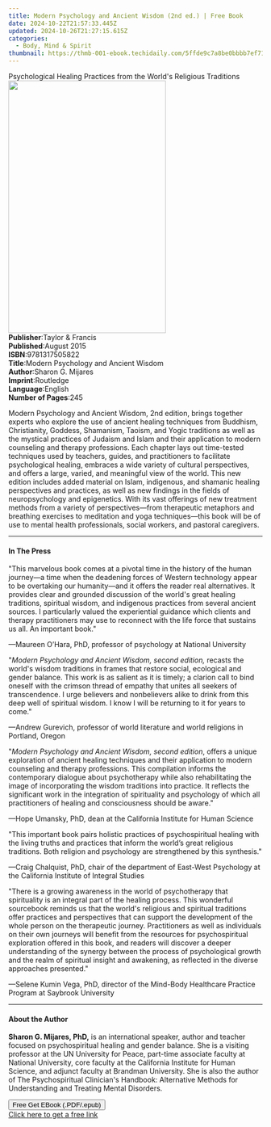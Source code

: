 ```yaml
---
title: Modern Psychology and Ancient Wisdom (2nd ed.) | Free Book
date: 2024-10-22T21:57:33.445Z
updated: 2024-10-26T21:27:15.615Z
categories:
  - Body, Mind & Spirit
thumbnail: https://thmb-001-ebook.techidaily.com/5ffde9c7a8be0bbbb7ef71c735a3bfef168b1b9f7b1690ebcc5c9c213311544e.jpg
---
```

<main id="book-container">
  <div class="flex flex-col">
    <div class="book-brief flex-1 py-6 px-4 sm:p-6 md:py-10 md:px-8">
      <!-- brief-->
      <div class="book-brief-main">
        Psychological Healing Practices from the World's Religious Traditions
      </div>
    </div>
    <div
      class="book-meta-info flex-1 grid gap-4 col-start-1 col-end-3 row-start-1 sm:mb-6 sm:grid-cols-4 lg:gap-6 lg:col-start-2 lg:row-end-6 lg:row-span-6 lg:mb-0"
    >
      <div
        class="book-meta-info-left place-content-center mt-4 p-4 text-sm leading-6 col-start-2 col-span-2 dark:text-slate-400"
      >
        <img
          class="w-full h-500 object-cover rounded-lg sm:h-255 sm:col-span-2 lg:col-span-full"
          src="https://img-001-ebook.techidaily.com/3f0d574979842788bf1fec539bde480f253c1bc904aea195dcf83b1e15441915.jpg"
          alt=""
          width="312"
          height="500"
        />
      </div>
      <div
        class="book-meta-info-right mt-2 col-start-1 row-start-2 col-span-3 self-center"
      >
        <!-- meta data  -->
        <div class="flex flex-col px-4 md:px-8">
          <div class="flex-1">
            <strong>Publisher</strong>:<span class="px-2"
              >Taylor &amp; Francis</span
            >
          </div>
          <div class="flex-1">
            <strong>Published</strong>:<span class="px-2">August 2015</span>
          </div>
          <div class="flex-1">
            <strong>ISBN</strong>:<span class="px-2">9781317505822</span>
          </div>
          <div class="flex-1">
            <strong>Title</strong>:<span class="px-2"
              >Modern Psychology and Ancient Wisdom</span
            >
          </div>
          <div class="flex-1">
            <strong>Author</strong>:<span class="px-2">Sharon G. Mijares</span>
          </div>
          <div class="flex-1">
            <strong>Imprint</strong>:<span class="px-2">Routledge</span>
          </div>
          <div class="flex-1">
            <strong>Language</strong>:<span class="px-2">English</span>
          </div>
          <div class="flex-1">
            <strong>Number of Pages</strong>:<span class="px-2">245</span>
          </div>
        </div>
      </div>
    </div>
    <div class="book-description flex-1 py-6 px-4 sm:p-6 md:py-10 md:px-8">
      <div class="book-description-main">
        <div accordion-content="" id="description">
          <p>
            Modern Psychology and Ancient Wisdom, 2nd edition, brings together
            experts who explore the use of ancient healing techniques from
            Buddhism, Christianity, Goddess, Shamanism, Taoism, and Yogic
            traditions as well as the mystical practices of Judaism and Islam
            and their application to modern counseling and therapy professions.
            Each chapter lays out time-tested techniques used by teachers,
            guides, and practitioners to facilitate psychological healing,
            embraces a wide variety of cultural perspectives, and offers a
            large, varied, and meaningful view of the world. This new edition
            includes added material on Islam, indigenous, and shamanic healing
            perspectives and practices, as well as new findings in the fields of
            neuropsychology and epigenetics. With its vast offerings of new
            treatment methods from a variety of perspectives—from therapeutic
            metaphors and breathing exercises to meditation and yoga
            techniques—this book will be of use to mental health professionals,
            social workers, and pastoral caregivers.
          </p>
        </div>
      </div>
    </div>
    <div class="book-excerpts flex-1 py-6 px-4 sm:p-6 md:py-10 md:px-8">
      <!-- excerpts-->
      <div class="book-excerpts-main">
        <hr />
        <h4 class="placeholder placeholder-heading">
          <span>In The Press</span>
        </h4>
        <p></p>
        <p>
          "This marvelous book comes at a pivotal time in the history of the
          human journey—a time when the deadening forces of Western technology
          appear to be overtaking our humanity—and it offers the reader real
          alternatives. It provides clear and grounded discussion of the world's
          great healing traditions, spiritual wisdom, and indigenous practices
          from several ancient sources. I particularly valued the experiential
          guidance which clients and therapy practitioners may use to reconnect
          with the life force that sustains us all. An important book."
        </p>
        <p>
          —Maureen O’Hara, PhD, professor of psychology at National University
        </p>
        <p>
          "<i>Modern Psychology and Ancient Wisdom, second edition, </i>recasts
          the world's wisdom traditions in frames that restore social,
          ecological and gender balance. This work is as salient as it is
          timely; a clarion call to bind oneself with the crimson thread of
          empathy that unites all seekers of transcendence. I urge believers and
          nonbelievers alike to drink from this deep well of spiritual wisdom. I
          know I will be returning to it for years to come."
        </p>
        <p>
          —Andrew Gurevich, professor of world literature and world religions in
          Portland, Oregon
        </p>
        <p>
          "<i>Modern Psychology and Ancient Wisdom, second edition</i>, offers a
          unique exploration of ancient healing techniques and their application
          to modern counseling and therapy professions. This compilation informs
          the contemporary dialogue about psychotherapy while also
          rehabilitating the image of incorporating the wisdom traditions into
          practice. It reflects the significant work in the integration of
          spirituality and psychology of which all practitioners of healing and
          consciousness should be aware."
        </p>
        <p>
          —Hope Umansky, PhD, dean at the California Institute for Human Science
        </p>
        <p>
          "This important book pairs holistic practices of psychospiritual
          healing with the living truths and practices that inform the world’s
          great religious traditions. Both religion and psychology are
          strengthened by this synthesis."
        </p>
        <p>
          —Craig Chalquist, PhD, chair of the department of East-West Psychology
          at the California Institute of Integral Studies
        </p>
        <p>
          "There is a growing awareness in the world of psychotherapy that
          spirituality is an integral part of the healing process. This
          wonderful sourcebook reminds us that the world's religious and
          spiritual traditions offer practices and perspectives that can support
          the development of the whole person on the therapeutic journey.
          Practitioners as well as individuals on their own journeys will
          benefit from the resources for psychospiritual exploration offered in
          this book, and readers will discover a deeper understanding of the
          synergy between the process of psychological growth and the realm of
          spiritual insight and awakening, as reflected in the diverse
          approaches presented."
        </p>
        <p>
          —Selene Kumin Vega, PhD, director of the Mind-Body Healthcare Practice
          Program at Saybrook University
        </p>
        <p></p>
      </div>
    </div>
    <div class="book-about-author flex-1 py-6 px-4 sm:p-6 md:py-10 md:px-8">
      <!-- about author-->
      <div class="book-main-author-main">
        <hr />
        <h4 class="placeholder placeholder-heading">
          <span>About the Author</span>
        </h4>
        <p></p>
        <p>
          <strong>Sharon G. Mijares, PhD,</strong> is an international speaker,
          author and teacher focused on psychospiritual healing and gender
          balance. She is a visiting professor at the UN University for Peace,
          part-time associate faculty at National University, core faculty at
          the California Institute for Human Science, and adjunct faculty at
          Brandman University. She is also the author of The Psychospiritual
          Clinician's Handbook: Alternative Methods for Understanding and
          Treating Mental Disorders.
        </p>
        <p></p>
      </div>
    </div>
    <div class="book-free-get flex-1 py-6 px-4 sm:p-6 md:py-10 md:px-8">
      <button
        id="btn-free-get"
        class="bg-blue-500 hover:bg-blue-700 text-white font-bold py-2 px-4 rounded"
      >
        Free Get EBook (.PDF/.epub)
      </button>
      <div id="countdown-display" class="px-2 text-lg mt-2"></div>
      <a
        id="free-link"
        class="hidden bg-blue-500 hover:bg-blue-700 text-white font-bold py-2 px-4 rounded"
        href="https://www.ebooks.com/en-us/book/2195024/modern-psychology-and-ancient-wisdom/sharon-g-mijares/"
        target="_blank"
        >Click here to get a free link</a
      >
    </div>
    <script>
      let countdownTime = 0;
      let countdownInterval = null;
      document
        .getElementById('btn-free-get')
        .addEventListener('click', startCountdown);
      function startCountdown() {
        countdownTime = new Date().getTime() + 60000 * 3;
        countdownInterval = setInterval(updateCountdown, 1000);
        document.getElementById('btn-free-get').disabled = true;
        document
          .getElementById('btn-free-get')
          .classList.add('bg-gray-500', 'cursor-not-allowed');
      }
      function updateCountdown() {
        let currentTime = new Date().getTime();
        let timeLeft = countdownTime - currentTime;
        let secondsLeft = Math.floor(timeLeft / 1000);
        document.getElementById('countdown-display').innerHTML =
          `Remaining time: ${secondsLeft} seconds.`;
        if (secondsLeft <= 0) {
          clearInterval(countdownInterval);
          document.getElementById('btn-free-get').classList.add('hidden');
          document.getElementById('free-link').classList.remove('hidden');
          document.getElementById('countdown-display').innerHTML = '';
        }
      }
    </script>
  </div>
</main>

<ins class="adsbygoogle"
      style="display:block"
      data-ad-client="ca-pub-7571918770474297"
      data-ad-slot="8358498916"
      data-ad-format="auto"
      data-full-width-responsive="true"></ins>
    
